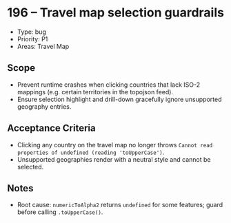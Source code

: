 # 196 – Travel map selection guardrails

- Type: bug
- Priority: P1
- Areas: Travel Map

## Scope
- Prevent runtime crashes when clicking countries that lack ISO-2 mappings (e.g. certain territories in the topojson feed).
- Ensure selection highlight and drill-down gracefully ignore unsupported geography entries.

## Acceptance Criteria
- Clicking any country on the travel map no longer throws `Cannot read properties of undefined (reading 'toUpperCase')`.
- Unsupported geographies render with a neutral style and cannot be selected.

## Notes
- Root cause: `numericToAlpha2` returns `undefined` for some features; guard before calling `.toUpperCase()`.
